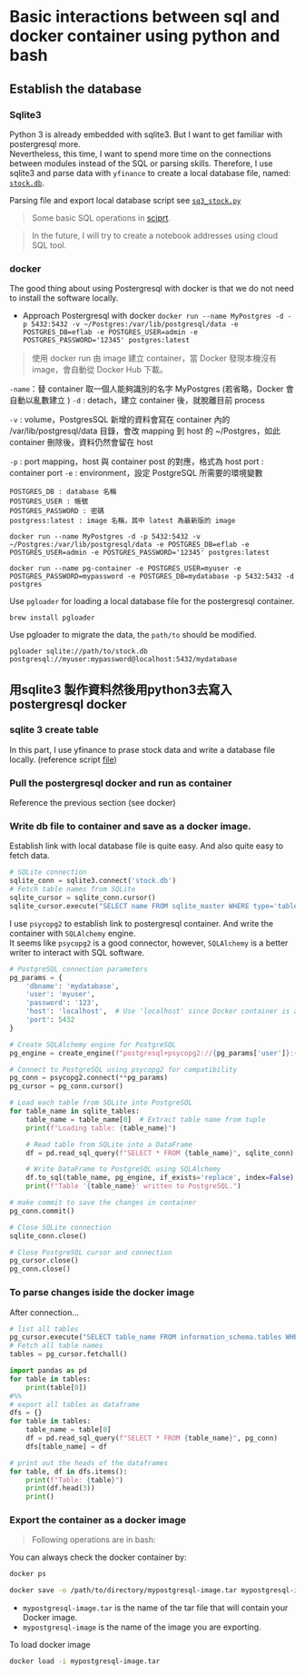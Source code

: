 # Basic interactions between sql and docker container using python and bash

## Establish the database

### Sqlite3
Python 3 is already embedded with sqlite3. But I want to get familiar with postergresql more. <br/>
Nevertheless, this time, I want to spend more time on the connections between modules instead of the SQL or parsing skills. Therefore, I use sqlite3 and parse data with `yfinance` to create a local database file, named: [`stock.db`](./stock.db). <br/>

Parsing file and export local database script see [`sq3_stock.py`](./sq3_stock.py)
> Some basic SQL operations in [sciprt](./SQL_practice.py).

> In the future, I will try to create a notebook addresses using cloud SQL tool.

### docker
The good thing about using Postergresql with docker is that we do not need to install the software locally.

- Approach Postergresql with docker
`docker run --name MyPostgres -d -p 5432:5432 -v ~/Postgres:/var/lib/postgresql/data -e POSTGRES_DB=eflab -e POSTGRES_USER=admin -e POSTGRES_PASSWORD='12345' postgres:latest`

> 使用 docker run 由 image 建立 container，當 Docker 發現本機沒有 image，會自動從 Docker Hub 下載。

`-name`：替 container 取一個人能夠識別的名字 MyPostgres (若省略，Docker 會自動以亂數建立 )
`-d` : detach，建立 container 後，就脫離目前 process

`-v` : volume，PostgresSQL 新增的資料會寫在 container 內的 /var/lib/postgresql/data 目錄，會改 mapping 到 host 的 ~/Postgres，如此 container 刪除後，資料仍然會留在 host

`-p` : port mapping，host 與 container post 的對應，格式為 host port : container port
`-e` : environment，設定 PostgreSQL 所需要的環境變數
```
POSTGRES_DB : database 名稱
POSTGRES_USER : 帳號
POSTGRES_PASSWORD : 密碼
postgress:latest : image 名稱，其中 latest 為最新版的 image
```

```
docker run --name MyPostgres -d -p 5432:5432 -v ~/Postgres:/var/lib/postgresql/data -e POSTGRES_DB=eflab -e POSTGRES_USER=admin -e POSTGRES_PASSWORD='12345' postgres:latest
```

```
docker run --name pg-container -e POSTGRES_USER=myuser -e POSTGRES_PASSWORD=mypassword -e POSTGRES_DB=mydatabase -p 5432:5432 -d postgres
```

Use `pgloader` for loading a local database file for the postergresql container.

`brew install pgloader`

Use pgloader to migrate the data, the `path/to` should be modified.
```
pgloader sqlite://path/to/stock.db postgresql://myuser:mypassword@localhost:5432/mydatabase
```

## 用sqlite3 製作資料然後用python3去寫入 postergresql docker

### sqlite 3 create table
In this part, I use yfinance to prase stock data and write a database file locally. (reference script [file](sq3_stock.py))

### Pull the postergresql docker and run as container

Reference the previous section (see docker)

### Write db file to container and save as a docker image.

Establish link with local database file is quite easy.
And also quite easy to fetch data.
```python
# SQLite connection
sqlite_conn = sqlite3.connect('stock.db')
# Fetch table names from SQLite
sqlite_cursor = sqlite_conn.cursor()
sqlite_cursor.execute("SELECT name FROM sqlite_master WHERE type='table';")
```


I use `psycopg2` to establish link to postergresql container.
And write the container with `SQLAlchemy` engine. <br/>
It seems like `psycopg2` is a good connector, however, `SQLAlchemy` is a better writer to interact with SQL software.


```python
# PostgreSQL connection parameters
pg_params = {
    'dbname': 'mydatabase',
    'user': 'myuser',
    'password': '123',
    'host': 'localhost',  # Use 'localhost' since Docker container is accessed from the host
    'port': 5432
}

# Create SQLAlchemy engine for PostgreSQL
pg_engine = create_engine(f"postgresql+psycopg2://{pg_params['user']}:{pg_params['password']}@{pg_params['host']}:{pg_params['port']}/{pg_params['dbname']}")

# Connect to PostgreSQL using psycopg2 for compatibility
pg_conn = psycopg2.connect(**pg_params)
pg_cursor = pg_conn.cursor()

# Load each table from SQLite into PostgreSQL
for table_name in sqlite_tables:
    table_name = table_name[0]  # Extract table name from tuple
    print(f"Loading table: {table_name}")

    # Read table from SQLite into a DataFrame
    df = pd.read_sql_query(f"SELECT * FROM {table_name}", sqlite_conn)

    # Write DataFrame to PostgreSQL using SQLAlchemy
    df.to_sql(table_name, pg_engine, if_exists='replace', index=False)
    print(f"Table '{table_name}' written to PostgreSQL.")

# make commit to save the changes in container
pg_conn.commit()

# Close SQLite connection
sqlite_conn.close()

# Close PostgreSQL cursor and connection
pg_cursor.close()
pg_conn.close()
```

### To parse changes iside the docker image

After connection...

```python
# list all tables
pg_cursor.execute("SELECT table_name FROM information_schema.tables WHERE table_schema = 'public';")
# Fetch all table names
tables = pg_cursor.fetchall()

import pandas as pd
for table in tables:
    print(table[0])
#%%
# export all tables as dataframe
dfs = {}
for table in tables:
    table_name = table[0]
    df = pd.read_sql_query(f"SELECT * FROM {table_name}", pg_conn)
    dfs[table_name] = df

# print out the heads of the dataframes
for table, df in dfs.items():
    print(f"Table: {table}")
    print(df.head(3))
    print()
```

### Export the container as a docker image
> Following operations are in bash:


You can always check the docker container by:

```bash
docker ps
```

```bash
docker save -o /path/to/directory/mypostgresql-image.tar mypostgresql-image
```
- `mypostgresql-image.tar` is the name of the tar file that will contain your Docker image.
- `mypostgresql-image` is the name of the image you are exporting.

To load docker image

```bash
docker load -i mypostgresql-image.tar
```
